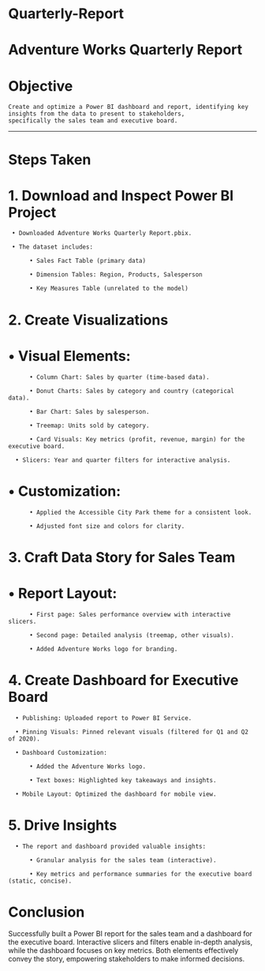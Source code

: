 # Quarterly-Report

# Adventure Works Quarterly Report

# Objective

    Create and optimize a Power BI dashboard and report, identifying key insights from the data to present to stakeholders, 
    specifically the sales team and executive board.
    
-----------------------------------------------------------------------------------------------------------------------------------------------------------------------------

# Steps Taken

# 1. Download and Inspect Power BI Project
 
     • Downloaded Adventure Works Quarterly Report.pbix.

     • The dataset includes:

          • Sales Fact Table (primary data)

          • Dimension Tables: Region, Products, Salesperson
  
          • Key Measures Table (unrelated to the model)

# 2. Create Visualizations

#    • Visual Elements:

          • Column Chart: Sales by quarter (time-based data).
          
          • Donut Charts: Sales by category and country (categorical data).
          
          • Bar Chart: Sales by salesperson.
   
          • Treemap: Units sold by category.
          
          • Card Visuals: Key metrics (profit, revenue, margin) for the executive board.   

      • Slicers: Year and quarter filters for interactive analysis.

#     • Customization:

          • Applied the Accessible City Park theme for a consistent look.

          • Adjusted font size and colors for clarity.

# 3. Craft Data Story for Sales Team

#     • Report Layout:

          • First page: Sales performance overview with interactive slicers.

          • Second page: Detailed analysis (treemap, other visuals).

          • Added Adventure Works logo for branding.

# 4. Create Dashboard for Executive Board

      • Publishing: Uploaded report to Power BI Service.

      • Pinning Visuals: Pinned relevant visuals (filtered for Q1 and Q2 of 2020).

      • Dashboard Customization:

          • Added the Adventure Works logo.
     
          • Text boxes: Highlighted key takeaways and insights.

      • Mobile Layout: Optimized the dashboard for mobile view.

# 5. Drive Insights

      • The report and dashboard provided valuable insights:
   
          • Granular analysis for the sales team (interactive).
  
          • Key metrics and performance summaries for the executive board (static, concise).

# Conclusion
Successfully built a Power BI report for the sales team and a dashboard for the executive board. Interactive slicers and filters enable in-depth analysis, while the dashboard focuses on key metrics. Both elements effectively convey the story, empowering stakeholders to make informed decisions.

